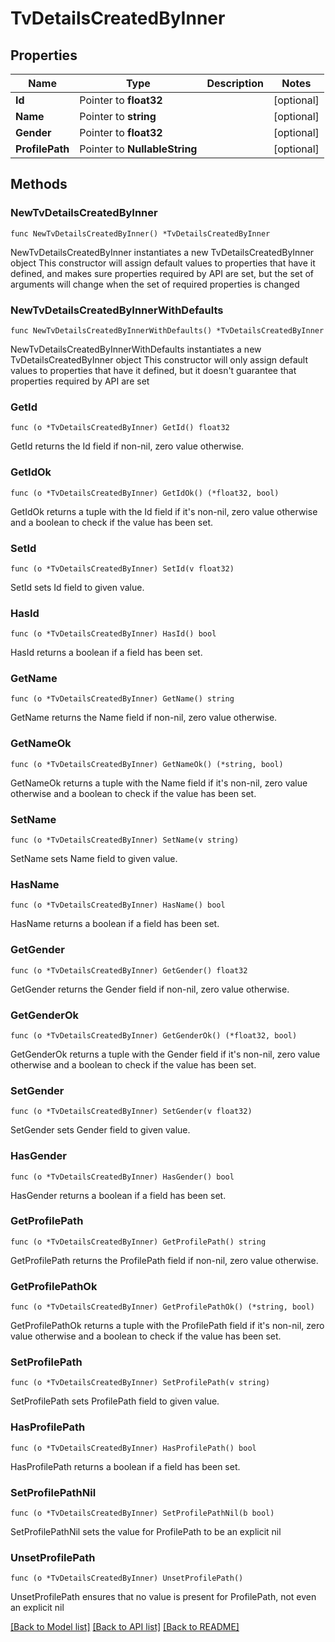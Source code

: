 # TvDetailsCreatedByInner

## Properties

Name | Type | Description | Notes
------------ | ------------- | ------------- | -------------
**Id** | Pointer to **float32** |  | [optional] 
**Name** | Pointer to **string** |  | [optional] 
**Gender** | Pointer to **float32** |  | [optional] 
**ProfilePath** | Pointer to **NullableString** |  | [optional] 

## Methods

### NewTvDetailsCreatedByInner

`func NewTvDetailsCreatedByInner() *TvDetailsCreatedByInner`

NewTvDetailsCreatedByInner instantiates a new TvDetailsCreatedByInner object
This constructor will assign default values to properties that have it defined,
and makes sure properties required by API are set, but the set of arguments
will change when the set of required properties is changed

### NewTvDetailsCreatedByInnerWithDefaults

`func NewTvDetailsCreatedByInnerWithDefaults() *TvDetailsCreatedByInner`

NewTvDetailsCreatedByInnerWithDefaults instantiates a new TvDetailsCreatedByInner object
This constructor will only assign default values to properties that have it defined,
but it doesn't guarantee that properties required by API are set

### GetId

`func (o *TvDetailsCreatedByInner) GetId() float32`

GetId returns the Id field if non-nil, zero value otherwise.

### GetIdOk

`func (o *TvDetailsCreatedByInner) GetIdOk() (*float32, bool)`

GetIdOk returns a tuple with the Id field if it's non-nil, zero value otherwise
and a boolean to check if the value has been set.

### SetId

`func (o *TvDetailsCreatedByInner) SetId(v float32)`

SetId sets Id field to given value.

### HasId

`func (o *TvDetailsCreatedByInner) HasId() bool`

HasId returns a boolean if a field has been set.

### GetName

`func (o *TvDetailsCreatedByInner) GetName() string`

GetName returns the Name field if non-nil, zero value otherwise.

### GetNameOk

`func (o *TvDetailsCreatedByInner) GetNameOk() (*string, bool)`

GetNameOk returns a tuple with the Name field if it's non-nil, zero value otherwise
and a boolean to check if the value has been set.

### SetName

`func (o *TvDetailsCreatedByInner) SetName(v string)`

SetName sets Name field to given value.

### HasName

`func (o *TvDetailsCreatedByInner) HasName() bool`

HasName returns a boolean if a field has been set.

### GetGender

`func (o *TvDetailsCreatedByInner) GetGender() float32`

GetGender returns the Gender field if non-nil, zero value otherwise.

### GetGenderOk

`func (o *TvDetailsCreatedByInner) GetGenderOk() (*float32, bool)`

GetGenderOk returns a tuple with the Gender field if it's non-nil, zero value otherwise
and a boolean to check if the value has been set.

### SetGender

`func (o *TvDetailsCreatedByInner) SetGender(v float32)`

SetGender sets Gender field to given value.

### HasGender

`func (o *TvDetailsCreatedByInner) HasGender() bool`

HasGender returns a boolean if a field has been set.

### GetProfilePath

`func (o *TvDetailsCreatedByInner) GetProfilePath() string`

GetProfilePath returns the ProfilePath field if non-nil, zero value otherwise.

### GetProfilePathOk

`func (o *TvDetailsCreatedByInner) GetProfilePathOk() (*string, bool)`

GetProfilePathOk returns a tuple with the ProfilePath field if it's non-nil, zero value otherwise
and a boolean to check if the value has been set.

### SetProfilePath

`func (o *TvDetailsCreatedByInner) SetProfilePath(v string)`

SetProfilePath sets ProfilePath field to given value.

### HasProfilePath

`func (o *TvDetailsCreatedByInner) HasProfilePath() bool`

HasProfilePath returns a boolean if a field has been set.

### SetProfilePathNil

`func (o *TvDetailsCreatedByInner) SetProfilePathNil(b bool)`

 SetProfilePathNil sets the value for ProfilePath to be an explicit nil

### UnsetProfilePath
`func (o *TvDetailsCreatedByInner) UnsetProfilePath()`

UnsetProfilePath ensures that no value is present for ProfilePath, not even an explicit nil

[[Back to Model list]](../README.md#documentation-for-models) [[Back to API list]](../README.md#documentation-for-api-endpoints) [[Back to README]](../README.md)


